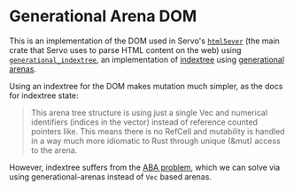 # Generational Arena DOM

This is an implementation of the DOM used in Servo's [`html5ever`](https://github.com/servo/html5ever) (the main crate that Servo uses to parse HTML content on the web) using [`generational_indextree`](https://gitlab.com/barry.van.acker/generational-indextree), an implementation of [indextree](https://github.com/saschagrunert/indextree) using [generational arenas](https://github.com/fitzgen/generational-arena).

Using an indextree for the DOM makes mutation much simpler, as the docs for indextree state:

> This arena tree structure is using just a single Vec and numerical identifiers (indices in the vector) instead of reference counted pointers like. This means there is no RefCell and mutability is handled in a way much more idiomatic to Rust through unique (&mut) access to the arena.

However, indextree suffers from the [ABA problem](https://en.wikipedia.org/wiki/ABA_problem), which we can solve via using generational-arenas instead of `Vec` based arenas.
